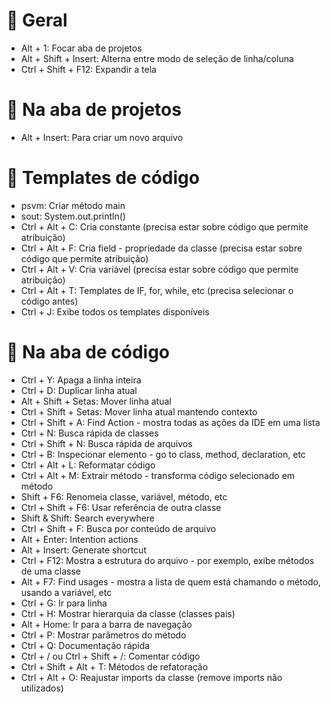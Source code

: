 # 🔷 Geral

 - Alt + 1: Focar aba de projetos
 - Alt + Shift + Insert: Alterna entre modo de seleção de linha/coluna
 - Ctrl + Shift + F12: Expandir a tela

# 🔷 Na aba de projetos

 - Alt + Insert: Para criar um novo arquivo

# 🔷 Templates de código

 - psvm: Criar método main
 - sout: System.out.println()
 - Ctrl + Alt + C: Cria constante (precisa estar sobre código que permite atribuição)
 - Ctrl + Alt + F: Cria field - propriedade da classe (precisa estar sobre código que permite atribuição)
 - Ctrl + Alt + V: Cria variável (precisa estar sobre código que permite atribuição)
 - Ctrl + Alt + T: Templates de IF, for, while, etc (precisa selecionar o código antes)
 - Ctrl + J: Exibe todos os templates disponíveis

# 🔷 Na aba de código

 - Ctrl + Y: Apaga a linha inteira
 - Ctrl + D: Duplicar linha atual
 - Alt + Shift + Setas: Mover linha atual
 - Ctrl + Shift + Setas: Mover linha atual mantendo contexto
 - Ctrl + Shift + A: Find Action - mostra todas as ações da IDE em uma lista
 - Ctrl + N: Busca rápida de classes
 - Ctrl + Shift + N: Busca rápida de arquivos
 - Ctrl + B: Inspecionar elemento - go to class, method, declaration, etc
 - Ctrl + Alt + L: Reformatar código
 - Ctrl + Alt + M: Extrair método - transforma código selecionado em método
 - Shift + F6: Renomeia classe, variável, método, etc
 - Ctrl + Shift + F6: Usar referência de outra classe
 - Shift & Shift: Search everywhere
 - Ctrl + Shift + F: Busca por conteúdo de arquivo
 - Alt + Enter: Intention actions
 - Alt + Insert: Generate shortcut
 - Ctrl + F12: Mostra a estrutura do arquivo - por exemplo, exibe métodos de uma classe
 - Alt + F7: Find usages - mostra a lista de quem está chamando o método, usando a variável, etc
 - Ctrl + G: Ir para linha
 - Ctrl + H: Mostrar hierarquia da classe (classes pais)
 - Alt + Home: Ir para a barra de navegação
 - Ctrl + P: Mostrar parâmetros do método
 - Ctrl + Q: Documentação rápida
 - Ctrl + / ou Ctrl + Shift + /: Comentar código
 - Ctrl + Shift + Alt + T: Métodos de refatoração
 - Ctrl + Alt + O: Reajustar imports da classe (remove imports não utilizados)